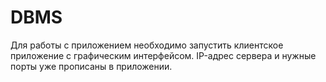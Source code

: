 # DBMS
Для работы с приложением необходимо запустить клиентское приложение с графическим интерфейсом. IP-адрес сервера и нужные порты уже прописаны в приложении.
